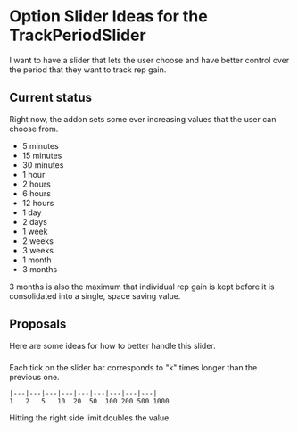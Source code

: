 # Option Slider Ideas for the TrackPeriodSlider

I want to have a slider that lets the user choose and have better control over the period that they want to track rep gain.

## Current status
Right now, the addon sets some ever increasing values that the user can choose from.

* 5 minutes
* 15 minutes
* 30 minutes
* 1 hour
* 2 hours
* 6 hours
* 12 hours
* 1 day
* 2 days
* 1 week
* 2 weeks
* 3 weeks
* 1 month
* 3 months

3 months is also the maximum that individual rep gain is kept before it is consolidated into a single, space saving value.

## Proposals
Here are some ideas for how to better handle this slider.

###
Each tick on the slider bar corresponds to "k" times longer than the previous one.

```
|---|---|---|---|---|---|---|---|---|
1   2   5   10  20  50  100 200 500 1000
```

Hitting the right side limit doubles the value.